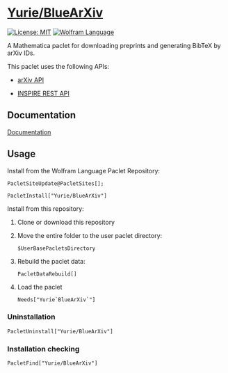 # [Yurie/BlueArXiv](https://github.com/yuriever/Yurie-BlueArXiv)

[![License: MIT](https://img.shields.io/badge/License-MIT-blue.svg)](https://opensource.org/licenses/MIT)
[![Wolfram Language](https://img.shields.io/badge/Wolfram%20Language-14.2%2B-red.svg)](https://www.wolfram.com/language/)

A Mathematica paclet for downloading preprints and generating BibTeX by arXiv IDs.

This paclet uses the following APIs:

* [arXiv API](https://info.arxiv.org/help/api/index.html)

* [INSPIRE REST API](https://github.com/inspirehep/rest-api-doc)


## Documentation

[Documentation](https://resources.wolframcloud.com/PacletRepository/resources/Yurie/BlueArXiv/)


## Usage

Install from the Wolfram Language Paclet Repository:

``` wl
PacletSiteUpdate@PacletSites[];

PacletInstall["Yurie/BlueArXiv"]
```

Install from this repository:

1. Clone or download this repository

2. Move the entire folder to the user paclet directory:

   ```wl
   $UserBasePacletsDirectory
   ```

3. Rebuild the paclet data:

   ```wl
   PacletDataRebuild[]
   ```

4. Load the paclet

    ```wl
    Needs["Yurie`BlueArXiv`"]
    ```


### Uninstallation

```wl
PacletUninstall["Yurie/BlueArXiv"]
```


### Installation checking

```wl
PacletFind["Yurie/BlueArXiv"]
```
